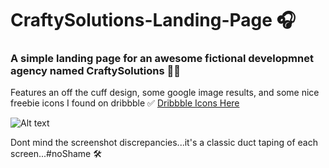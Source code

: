 # CraftySolutions-Landing-Page 🎧

### A simple landing page for an awesome fictional developmnet agency named CraftySolutions ✌🏻

Features an off the cuff design, some google image results, and some nice freebie icons I found on dribbble ✅
[Dribbble Icons Here](https://dribbble.com/shots/1625310-Designer-s-Everyday)

![Alt text](https://github.com/CoreyGriffin/CraftySolutions-Landing-Page/blob/master/Crafty%20Solutions%20Landing%20Page.png?raw=true)

Dont mind the screenshot discrepancies...it's a classic duct taping of each screen...#noShame 🛠
